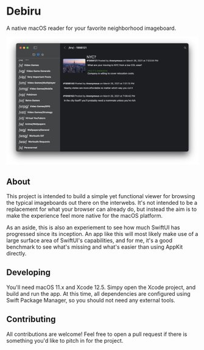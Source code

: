 # Debiru

A native macOS reader for your favorite neighborhood imageboard.

![](screenshot.png)

## About

This project is intended to build a simple yet functional viewer for browsing the typical imageboards out there on the interwebs. It's not intended to be a replacement for what your browser can already do, but instead the aim is to make the experience feel more native for the macOS platform.

As an aside, this is also an experiement to see how much SwiftUI has progressed since its inception. An app like this will most likely make use of a large surface area of SwiftUI's capabilities, and for me, it's a good benchmark to see what's missing and what's easier than using AppKit directly.

## Developing

You'll need macOS 11.x and Xcode 12.5. Simpy open the Xcode project, and build and run the app. At this time, all dependencies are configured using Swift Package Manager, so you should not need any external tools.

## Contributing

All contributions are welcome! Feel free to open a pull request if there is something you'd like to pitch in for the project. 
